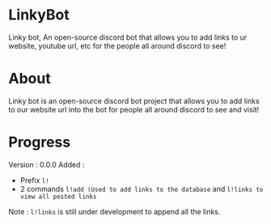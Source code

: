 # LinkyBot
Linky bot, An open-source discord bot that allows you to add links to ur website, youtube url, etc for the people all around discord to see!

# About
Linky bot is an open-source discord bot project that allows you to add links to our website url into the bot for people all around discord to see and visit!

# Progress
Version : 0.0.0
Added :
- Prefix `l!`
- 2 commands `l!add (Used to add links to the database` and `l!links to view all posted links`

Note : 
`l!links` is still under development to append all the links.
